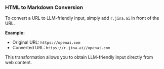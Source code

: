 ### HTML to Markdown Conversion

To convert a URL to LLM-friendly input, simply add `r.jina.ai` in front of the URL.

**Example:**

- Original URL: `https://openai.com`
- Converted URL: `https://r.jina.ai//openai.com`

This transformation allows you to obtain LLM-friendly input directly from web content.
